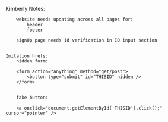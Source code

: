 Kimberly Notes:

        website needs updating across all pages for:
            header
            footer

        signUp page needs id verification in ID input section


    Imitation hrefs:
        hidden form:

        <form action="anything" method="get/post">
            <button type="submit" id="THISID" hidden />
        </form>


        fake button:

        <a onclick="document.getElementById('THISID').click();" cursor="pointer" />